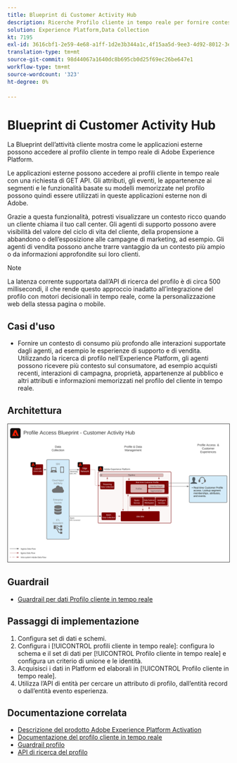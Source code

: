 ```yaml
---
title: Blueprint di Customer Activity Hub
description: Ricerche Profilo cliente in tempo reale per fornire contesto per il supporto e le vendite assistito dagli agenti.
solution: Experience Platform,Data Collection
kt: 7195
exl-id: 3616cbf1-2e59-4e68-a1ff-1d2e3b344a1c,4f15aa5d-9ee3-4d92-8012-3e2f0c0d615f
translation-type: tm+mt
source-git-commit: 98d44067a1640dc8b695cb0d25f69ec26be647e1
workflow-type: tm+mt
source-wordcount: '323'
ht-degree: 0%

---
```


# Blueprint di Customer Activity Hub

La Blueprint dell’attività cliente mostra come le applicazioni esterne possono accedere al profilo cliente in tempo reale di Adobe Experience Platform.

Le applicazioni esterne possono accedere ai profili cliente in tempo reale con una richiesta di GET API. Gli attributi, gli eventi, le appartenenze ai segmenti e le funzionalità basate su modelli memorizzate nel profilo possono quindi essere utilizzati in queste applicazioni esterne non di Adobe.

Grazie a questa funzionalità, potresti visualizzare un contesto ricco quando un cliente chiama il tuo call center. Gli agenti di supporto possono avere visibilità del valore del ciclo di vita del cliente, della propensione a abbandono o dell’esposizione alle campagne di marketing, ad esempio. Gli agenti di vendita possono anche trarre vantaggio da un contesto più ampio o da informazioni approfondite sui loro clienti.

>[!NOTE]
>
>La latenza corrente supportata dall’API di ricerca del profilo è di circa 500 millisecondi, il che rende questo approccio inadatto all’integrazione del profilo con motori decisionali in tempo reale, come la personalizzazione web della stessa pagina o mobile.

## Casi d&#39;uso

* Fornire un contesto di consumo più profondo alle interazioni supportate dagli agenti, ad esempio le esperienze di supporto e di vendita. Utilizzando la ricerca di profilo nell’Experience Platform, gli agenti possono ricevere più contesto sul consumatore, ad esempio acquisti recenti, interazioni di campagna, proprietà, appartenenze al pubblico e altri attributi e informazioni memorizzati nel profilo del cliente in tempo reale.

## Architettura

<img src="assets/cah.svg" alt="Architettura di riferimento per la blueprint di Customer Activity Hub" style="border:1px solid #4a4a4a" />

## Guardrail

* [Guardrail per dati Profilo cliente in tempo reale](https://experienceleague.adobe.com/docs/experience-platform/profile/guardrails.html)

## Passaggi di implementazione

1. Configura set di dati e schemi.
1. Configura i [!UICONTROL profili cliente in tempo reale]: configura lo schema e il set di dati per [!UICONTROL Profilo cliente in tempo reale] e configura un criterio di unione e le identità.
1. Acquisisci i dati in Platform ed elaborali in [!UICONTROL Profilo cliente in tempo reale].
1. Utilizza l’API di entità per cercare un attributo di profilo, dall’entità record o dall’entità evento esperienza.

## Documentazione correlata

* [Descrizione del prodotto Adobe Experience Platform Activation](https://helpx.adobe.com/legal/product-descriptions/adobe-experience-platform0.html)
* [Documentazione del profilo cliente in tempo reale](https://experienceleague.adobe.com/docs/experience-platform/profile/home.html?lang=en)
* [Guardrail profilo](https://experienceleague.adobe.com/docs/experience-platform/profile/guardrails.html)
* [API di ricerca del profilo](https://www.adobe.io/apis/experienceplatform/home/api-reference.html)
